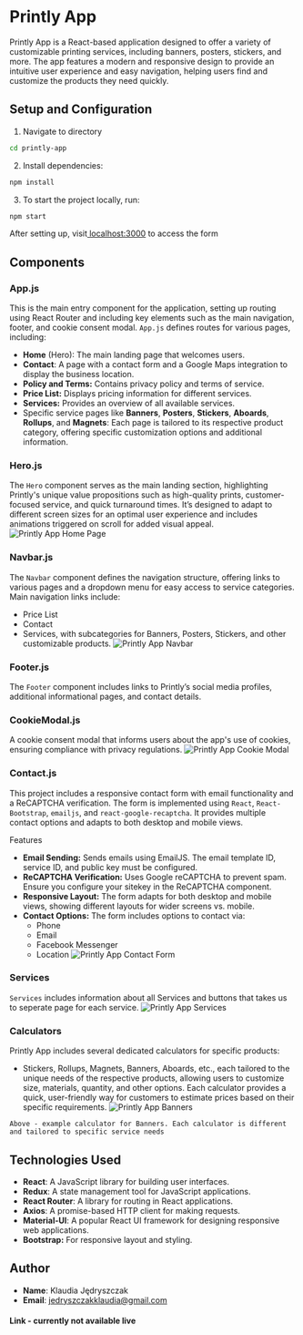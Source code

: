 # Printly App

Printly App is a React-based application designed to offer a variety of customizable printing services, including banners, posters, stickers, and more. The app features a modern and responsive design to provide an intuitive user experience and easy navigation, helping users find and customize the products they need quickly.

## Setup and Configuration

1. Navigate to directory

```bash
cd printly-app
```

2. Install dependencies:

```bash
npm install
```

3. To start the project locally, run:

```bash
npm start
```

After setting up, visit[ localhost:3000]() to access the form

## Components

### App.js

This is the main entry component for the application, setting up routing using React Router and including key elements such as the main navigation, footer, and cookie consent modal. `App.js` defines routes for various pages, including:

- **Home** (Hero): The main landing page that welcomes users.
- **Contact**: A page with a contact form and a Google Maps integration to display the business location.
- **Policy and Terms:** Contains privacy policy and terms of service.
- **Price List:** Displays pricing information for different services.
- **Services:** Provides an overview of all available services.
- Specific service pages like **Banners**, **Posters**, **Stickers**, **Aboards**, **Rollups**, and **Magnets**: Each page is tailored to its respective product category, offering specific customization options and additional information.

### Hero.js

The `Hero` component serves as the main landing section, highlighting Printly's unique value propositions such as high-quality prints, customer-focused service, and quick turnaround times. It’s designed to adapt to different screen sizes for an optimal user experience and includes animations triggered on scroll for added visual appeal.
![Printly App Home Page](img/home.png)

### Navbar.js

The `Navbar` component defines the navigation structure, offering links to various pages and a dropdown menu for easy access to service categories. Main navigation links include:

- Price List
- Contact
- Services, with subcategories for Banners, Posters, Stickers, and other customizable products.
  ![Printly App Navbar](img/navbar.png)

### Footer.js

The `Footer` component includes links to Printly’s social media profiles, additional informational pages, and contact details.

### CookieModal.js

A cookie consent modal that informs users about the app's use of cookies, ensuring compliance with privacy regulations.
![Printly App Cookie Modal](img/cookie.png)

### Contact.js

This project includes a responsive contact form with email functionality and a ReCAPTCHA verification. The form is implemented using `React`, `React-Bootstrap`, `emailjs`, and `react-google-recaptcha`. It provides multiple contact options and adapts to both desktop and mobile views.

Features

- **Email Sending:** Sends emails using EmailJS. The email template ID, service ID, and public key must be configured.
- **ReCAPTCHA Verification:** Uses Google reCAPTCHA to prevent spam. Ensure you configure your sitekey in the ReCAPTCHA component.
- **Responsive Layout:** The form adapts for both desktop and mobile views, showing different layouts for wider screens vs. mobile.
- **Contact Options:** The form includes options to contact via:
  - Phone
  - Email
  - Facebook Messenger
  - Location
    ![Printly App Contact Form](img/contact.png)

### Services

`Services` includes information about all Services and buttons that takes us to seperate page for each service.
![Printly App Services](img/services.png)

### Calculators

Printly App includes several dedicated calculators for specific products:

- Stickers, Rollups, Magnets, Banners, Aboards, etc., each tailored to the unique needs of the respective products, allowing users to customize size, materials, quantity, and other options. Each calculator provides a quick, user-friendly way for customers to estimate prices based on their specific requirements.
  ![Printly App Banners](img/banners.png)

`Above - example calculator for Banners. Each calculator is different and tailored to specific service needs`

## Technologies Used

- **React**: A JavaScript library for building user interfaces.
- **Redux**: A state management tool for JavaScript applications.
- **React Router**: A library for routing in React applications.
- **Axios**: A promise-based HTTP client for making requests.
- **Material-UI**: A popular React UI framework for designing responsive web applications.
- **Bootstrap:** For responsive layout and styling.

## Author

- **Name**: Klaudia Jędryszczak
- **Email**: jedryszczakklaudia@gmail.com

#### Link - currently not available live
